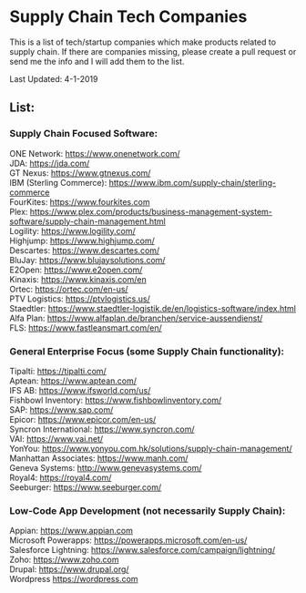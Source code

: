 # Supply Chain Tech Companies

This is a list of tech/startup companies which make products related to supply chain. If there are companies missing, please create a pull request or send me the info and I will add them to the list.

Last Updated: 4-1-2019

## List:<br/>

### Supply Chain Focused Software:<br/>
ONE Network: https://www.onenetwork.com/<br/>
JDA: https://jda.com/<br/>
GT Nexus: https://www.gtnexus.com/<br/>
IBM (Sterling Commerce): https://www.ibm.com/supply-chain/sterling-commerce<br/>
FourKites: https://www.fourkites.com<br/>
Plex: https://www.plex.com/products/business-management-system-software/supply-chain-management.html<br/>
Logility: https://www.logility.com/<br/>
Highjump: https://www.highjump.com/<br/>
Descartes: https://www.descartes.com/<br/>
BluJay: https://www.blujaysolutions.com/<br/>
E2Open: https://www.e2open.com/<br/>
Kinaxis: https://www.kinaxis.com/en<br/>
Ortec: https://ortec.com/en-us/<br/>
PTV Logistics: https://ptvlogistics.us/<br/>
Staedtler: https://www.staedtler-logistik.de/en/logistics-software/index.html<br/>
Alfa Plan: https://www.alfaplan.de/branchen/service-aussendienst/<br/>
FLS: https://www.fastleansmart.com/en/<br/>

### General Enterprise Focus (some Supply Chain functionality):<br/>
Tipalti: https://tipalti.com/<br/>
Aptean: https://www.aptean.com/<br/>
IFS AB: https://www.ifsworld.com/us/<br/>
Fishbowl Inventory: https://www.fishbowlinventory.com/<br/>
SAP: https://www.sap.com/<br/>
Epicor: https://www.epicor.com/en-us/<br/>
Syncron International: https://www.syncron.com/<br/>
VAI: https://www.vai.net/<br/>
YonYou: https://www.yonyou.com.hk/solutions/supply-chain-management/<br/>
Manhattan Associates: https://www.manh.com/<br/>
Geneva Systems: http://www.genevasystems.com/<br/>
Royal4: https://royal4.com/<br/>
Seeburger: https://www.seeburger.com/<br/>

### Low-Code App Development (not necessarily Supply Chain):<br/>
Appian: https://www.appian.com<br/>
Microsoft Powerapps: https://powerapps.microsoft.com/en-us/<br/>
Salesforce Lightning: https://www.salesforce.com/campaign/lightning/<br/>
Zoho: https://www.zoho.com<br/>
Drupal: https://www.drupal.org/<br/>
Wordpress https://wordpress.com<br/>
